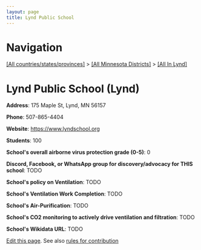 ```yaml
---
layout: page
title: Lynd Public School
---
```

# Navigation

[[All countries/states/provinces]](../../..) > [[All Minnesota Districts]](../..) > [[All In Lynd]](..)

# Lynd Public School (Lynd)

**Address**: 175 Maple St, Lynd, MN 56157

**Phone**: 507-865-4404

**Website**: <https://www.lyndschool.org>

**Students**: 100

**School's overall airborne virus protection grade (0-5)**: 0

**Discord, Facebook, or WhatsApp group for discovery/advocacy for THIS school**: TODO

**School's policy on Ventilation**: TODO

**School's Ventilation Work Completion**: TODO

**School's Air-Purification**: TODO

**School's CO2 monitoring to actively drive ventilation and filtration**: TODO

**School's Wikidata URL**: TODO


[Edit this page](https://github.com/ventilate-schools/MN/edit/main/./Lynd/Lynd_Public_School.md). See also [rules for contribution](../../../contribution-rules/)